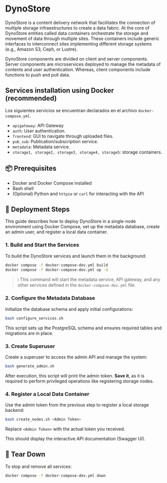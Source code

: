# DynoStore

DynoStore is a content delivery network that facilitates the connection of multiple storage infraestructures to create a data fabric. At the core of DynoStore entities called data containers orchestrate the storage and movement of data through multiple sites. These containers include generic interfaces to interconnect sites implementing different storage systems (e.g., Amazon S3, Ceph, or Lustre).

DynoStore components are divided on client and server components. Server components are microservices deployed to manage the metadata of contents and  user authentication. Whereas, client components include functions to push and pull data.

## Services installation using Docker (recommended)

Los siguientes servicios se encuentran declarados en el archivo ```docker-compose.yml```. 

+ ```apigateway```: API Gateway 
+ ```auth```: User authentication.
+ ```frontend```: GUI to navigate through uploaded files.
+ ```pub_sub```: Publication/subscription service.
+ ```metadata```: Metadata service.
+ ```storage1, storage2, storage3, storage4, storage5```: storage containers.


## 📦 Prerequisites

- Docker and Docker Compose installed
- Bash shell
- (Optional) Python and `httpie` or `curl` for interacting with the API

## 🚀 Deployment Steps


This guide describes how to deploy DynoStore in a single-node environment using Docker Compose, set up the metadata database, create an admin user, and register a local data container.


### 1. Build and Start the Services

To build the DynoStore services and launch them in the background:

```bash
docker compose -f docker-compose-dev.yml build
docker compose -f docker-compose-dev.yml up -d
```

> ℹ️ This command will start the metadata service, API gateway, and any other services defined in the `docker-compose-dev.yml` file.

### 2. Configure the Metadata Database

Initialize the database schema and apply initial configurations:

```bash
bash configure_services.sh
```

This script sets up the PostgreSQL schema and ensures required tables and migrations are in place.

### 3. Create Superuser

Create a superuser to access the admin API and manage the system:

```bash
bash generate_admin.sh
```

After execution, this script will print the admin token. **Save it**, as it is required to perform privileged operations like registering storage nodes.

### 4. Register a Local Data Container

Use the admin token from the previous step to register a local storage backend:

```bash
bash create_nodes.sh <Admin Token>
```

Replace `<Admin Token>` with the actual token you received.


This should display the interactive API documentation (Swagger UI).

## 🧹 Tear Down

To stop and remove all services:

```bash
docker compose -f docker-compose-dev.yml down
```